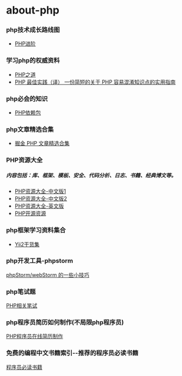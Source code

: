 # about-php

### php技术成长路线图

- [PHP进阶](https://github.com/CmderQ/about-php/blob/master/improve/%E6%88%90%E9%95%BF%E8%B7%AF%E7%BA%BF%E5%9B%BE.md)

### 学习php的权威资料

- [PHP之道](https://github.com/laravel-china/php-the-right-way)
- [PHP 最佳实践（译）
一份简短的关于 PHP 容易混淆知识点的实用指南](https://phpbestpractices.justjavac.com/)


### php必会的知识

- [PHP依赖包](https://github.com/CmderQ/about-php/tree/master/composer/composer.md)

### php文章精选合集

- [掘金 PHP 文章精选合集](https://www.jianshu.com/p/523a40997b06?utm_campaign=maleskine&utm_content=note&utm_medium=seo_notes&utm_source=recommendation)

### PHP资源大全

##### 内容包括：库、框架、模板、安全、代码分析、日志、书籍、经典博文等。

- [PHP资源大全-中文版1](https://github.com/jobbole/awesome-php-cn)
- [PHP资源大全-中文版2](https://github.com/JingwenTian/awesome-php)
- [PHP资源大全-英文版](https://github.com/ziadoz/awesome-php)
- [PHP开源资源](https://github.com/skykingf/awesome-php)


### php框架学习资料集合

- [Yii2干货集](https://github.com/forecho/awesome-yii2)


### php开发工具-phpstorm

[phpStorm/webStorm 的一些小技巧](https://github.com/CmderQ/phpstorm-webstorm-skills)


### php笔试题

[PHP相关笔试](https://github.com/CmderQ/about-php/tree/master/interview)


### php程序员简历如何制作(不局限php程序员)

[PHP程序员在线简历制作](https://github.com/geekcompany/ResumeSample)


### 免费的编程中文书籍索引--推荐的程序员必读书籍

[程序员必读书籍](https://github.com/CmderQ/free-programming-books-zh_CN/blob/master/README.md)
